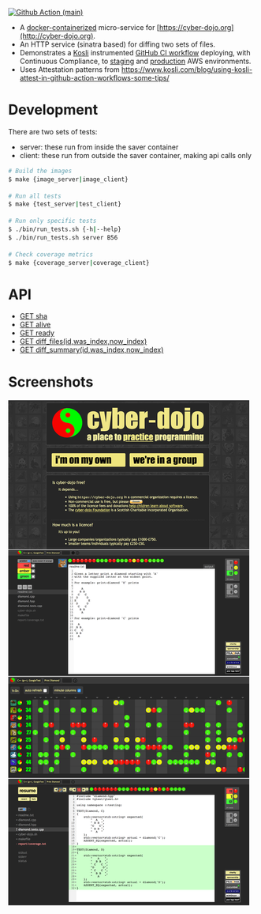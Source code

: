 [![Github Action (main)](https://github.com/cyber-dojo/differ/actions/workflows/main.yml/badge.svg)](https://github.com/cyber-dojo/differ/actions)

- A [docker-containerized](https://registry.hub.docker.com/r/cyberdojo/differ) micro-service for [https://cyber-dojo.org](http://cyber-dojo.org).
- An HTTP service (sinatra based) for diffing two sets of files.
- Demonstrates a [Kosli](https://www.kosli.com/) instrumented [GitHub CI workflow](https://app.kosli.com/cyber-dojo/flows/differ-ci/trails/) 
  deploying, with Continuous Compliance, to [staging](https://app.kosli.com/cyber-dojo/environments/aws-beta/snapshots/) and [production](https://app.kosli.com/cyber-dojo/environments/aws-prod/snapshots/) AWS environments.
- Uses Attestation patterns from https://www.kosli.com/blog/using-kosli-attest-in-github-action-workflows-some-tips/

# Development

There are two sets of tests:
- server: these run from inside the saver container
- client: these run from outside the saver container, making api calls only 

```bash
# Build the images
$ make {image_server|image_client}

# Run all tests
$ make {test_server|test_client}

# Run only specific tests
$ ./bin/run_tests.sh {-h|--help}
$ ./bin/run_tests.sh server B56

# Check coverage metrics
$ make {coverage_server|coverage_client}
```

# API

* [GET sha](docs/api.md#get-sha)
* [GET alive](docs/api.md#get-alive)  
* [GET ready](docs/api.md#get-ready)
* [GET diff_files(id,was_index,now_index)](docs/api.md#get-diff_filesidwas_indexnow_index)
* [GET diff_summary(id,was_index,now_index)](docs/api.md#get-diff_summaryidwas_indexnow_index)

# Screenshots

![cyber-dojo.org home page](https://github.com/cyber-dojo/cyber-dojo/blob/master/shared/home_page_snapshot.png)

